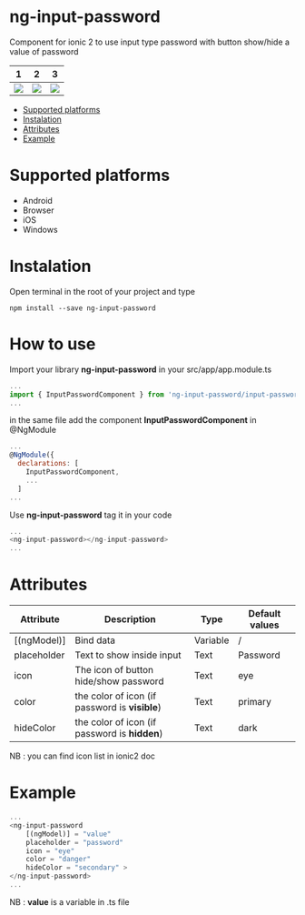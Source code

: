 
# ng-input-password
Component for ionic 2 to use input type password with button show/hide a value of password

1            |  2          |  3
:-------------------------:|:-------------------------:|:-------------------------:
![](https://github.com/yajuve/ng-input-password/raw/master/screenshot/1.png)  |  ![](https://github.com/yajuve/ng-input-password/raw/master/screenshot/2.png) |  ![](https://github.com/yajuve/ng-input-password/raw/master/screenshot/3.png)


* [Supported platforms](#supported-platforms)
* [Instalation](#instalation)
* [Attributes](#attributes)
* [Example](#example)

# Supported platforms
* Android 
* Browser
* iOS
* Windows


# Instalation

Open terminal in the root of your project and type
```shell
npm install --save ng-input-password
```

# How to use

Import your library **ng-input-password** in your src/app/app.module.ts
```javascript
...
import { InputPasswordComponent } from 'ng-input-password/input-password';
...
```
in the same file add the component **InputPasswordComponent** in @NgModule
```javascript
...
@NgModule({
  declarations: [
    InputPasswordComponent,
    ...
  ]
...
```


Use **ng-input-password** tag it in your code
```javascript
...
<ng-input-password></ng-input-password>
...
```
# Attributes 
Attribute  | Description | Type | Default values
------------- | ------------- | -------------- | --------------
[(ngModel)]  | Bind data      | Variable       | /
placeholder  | Text to show inside input  | Text | Password
icon  | The icon of button hide/show password | Text | eye
color  | the color of icon (if password is **visible**) | Text | primary
hideColor  | the color of icon (if password is **hidden**) | Text | dark

NB : you can find icon list in ionic2 doc

# Example
```javascript
...
<ng-input-password 
    [(ngModel)] = "value" 
    placeholder = "password" 
    icon = "eye"
    color = "danger"
    hideColor = "secondary" >
</ng-input-password>
...

```
NB : **value** is a variable in .ts file
